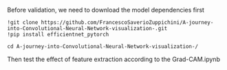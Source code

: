 Before validation, we need to download the model dependencies first
```
!git clone https://github.com/FrancescoSaverioZuppichini/A-journey-into-Convolutional-Neural-Network-visualization-.git
!pip install efficientnet_pytorch

cd A-journey-into-Convolutional-Neural-Network-visualization-/
```

Then test the effect of feature extraction according to the Grad-CAM.ipynb

